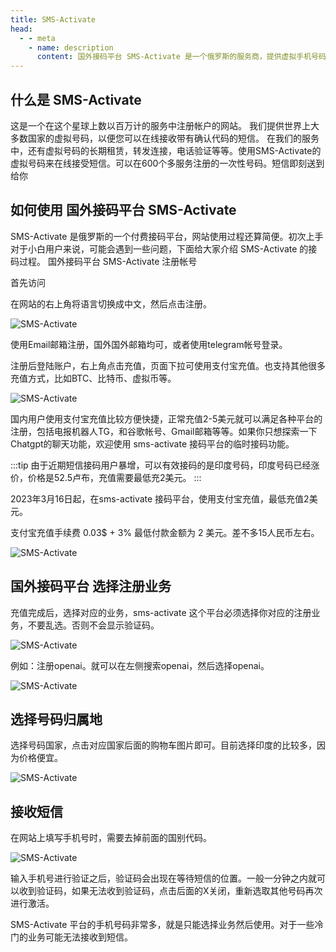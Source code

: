 ```yaml
---
title: SMS-Activate
head:
  - - meta
    - name: description
      content: 国外接码平台 SMS-Activate 是一个俄罗斯的服务商，提供虚拟手机号码，可以接收短信验证码，可以用于注册海外服务
---
```


## 什么是 SMS-Activate <Pill name="SMS-Activate官网" link="https://sho.theojs.cn/sms" image="https://smsactivate.s3.eu-central-1.amazonaws.com/assets/img/activate_favicon32.svg" />

这是一个在这个星球上数以百万计的服务中注册帐户的网站。 我们提供世界上大多数国家的虚拟号码，以便您可以在线接收带有确认代码的短信。 在我们的服务中，还有虚拟号码的长期租赁，转发连接，电话验证等等。使用SMS-Activate的虚拟号码来在线接受短信。可以在600个多服务注册的一次性号码。短信即刻送到给你

## 如何使用 国外接码平台 SMS-Activate

SMS-Activate 是俄罗斯的一个付费接码平台，网站使用过程还算简便。初次上手对于小白用户来说，可能会遇到一些问题，下面给大家介绍 SMS-Activate 的接码过程。
国外接码平台 SMS-Activate 注册帐号

首先访问 <Pill name="SMS-Activate官网" link="https://sho.theojs.cn/sms" image="https://smsactivate.s3.eu-central-1.amazonaws.com/assets/img/activate_favicon32.svg" />

在网站的右上角将语言切换成中文，然后点击注册。

![SMS-Activate](https://i.theojs.cn/docs/20240113215937.webp '注册 [SMS-Activate](https://sho.theojs.cn/sms) 账号')

使用Email邮箱注册，国外国外邮箱均可，或者使用telegram帐号登录。

注册后登陆账户，右上角点击充值，页面下拉可使用支付宝充值。也支持其他很多充值方式，比如BTC、比特币、虚拟币等。

![SMS-Activate](https://i.theojs.cn/docs/20240113220010.webp '充值余额')

国内用户使用支付宝充值比较方便快捷，正常充值2-5美元就可以满足各种平台的注册，包括电报机器人TG，和谷歌帐号、Gmail邮箱等等。如果你只想探索一下Chatgpt的聊天功能，欢迎使用 sms-activate 接码平台的临时接码功能。

:::tip
由于近期短信接码用户暴增，可以有效接码的是印度号码，印度号码已经涨价，价格是52.5卢布，充值需要最低充2美元。
:::

2023年3月16日起，在sms-activate 接码平台，使用支付宝充值，最低充值2美元。

支付宝充值手续费 0.03$ + 3% 最低付款金额为 2 美元。差不多15人民币左右。

![SMS-Activate](https://i.theojs.cn/docs/20240113220109.webp '充值余额')

## 国外接码平台 选择注册业务

充值完成后，选择对应的业务，sms-activate 这个平台必须选择你对应的注册业务，不要乱选。否则不会显示验证码。

![SMS-Activate](https://i.theojs.cn/docs/20240113220135.webp '选择注册业务')

例如：注册openai。就可以在左侧搜索openai，然后选择openai。

![SMS-Activate](https://i.theojs.cn/docs/20240113220155.webp '注册openai')

## 选择号码归属地

选择号码国家，点击对应国家后面的购物车图片即可。目前选择印度的比较多，因为价格便宜。

![SMS-Activate](https://i.theojs.cn/docs/20240113220219.webp '选择号码归属地')

## 接收短信

在网站上填写手机号时，需要去掉前面的国别代码。

![SMS-Activate](https://i.theojs.cn/docs/20240113220246.webp '接收短信')

输入手机号进行验证之后，验证码会出现在等待短信的位置。一般一分钟之内就可以收到验证码，如果无法收到验证码，点击后面的X关闭，重新选取其他号码再次进行激活。

SMS-Activate 平台的手机号码非常多，就是只能选择业务然后使用。对于一些冷门的业务可能无法接收到短信。
